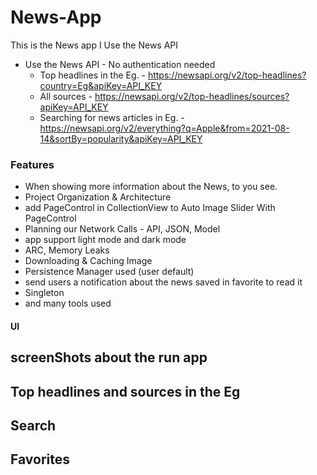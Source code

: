 # News-App
This is the News app I Use the News API 


- Use the News API - No authentication needed 
    - Top headlines in the Eg.            - https://newsapi.org/v2/top-headlines?country=Eg&apiKey=API_KEY
    - All sources                         - https://newsapi.org/v2/top-headlines/sources?apiKey=API_KEY
    - Searching for news articles in Eg.  - https://newsapi.org/v2/everything?q=Apple&from=2021-08-14&sortBy=popularity&apiKey=API_KEY
    
### Features

- When showing more information about the News, to you see.
- Project Organization & Architecture
- add PageControl in CollectionView to Auto Image Slider With PageControl
- Planning our Network Calls - API, JSON, Model
- app support light mode and dark mode
- ARC, Memory Leaks
- Downloading & Caching Image
- Persistence Manager used (user default)
- send users a notification about the news saved  in favorite to read it 
- Singleton
- and many tools used

#### UI

## screenShots about the run app 

## Top headlines and sources  in the Eg



## Search


## Favorites 
